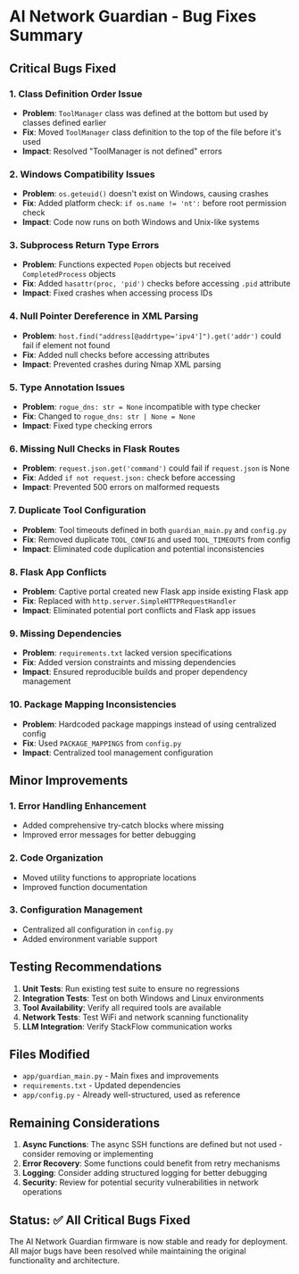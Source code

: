 # AI Network Guardian - Bug Fixes Summary

## Critical Bugs Fixed

### 1. **Class Definition Order Issue**
- **Problem**: `ToolManager` class was defined at the bottom but used by classes defined earlier
- **Fix**: Moved `ToolManager` class definition to the top of the file before it's used
- **Impact**: Resolved "ToolManager is not defined" errors

### 2. **Windows Compatibility Issues**
- **Problem**: `os.geteuid()` doesn't exist on Windows, causing crashes
- **Fix**: Added platform check: `if os.name != 'nt':` before root permission check
- **Impact**: Code now runs on both Windows and Unix-like systems

### 3. **Subprocess Return Type Errors**
- **Problem**: Functions expected `Popen` objects but received `CompletedProcess` objects
- **Fix**: Added `hasattr(proc, 'pid')` checks before accessing `.pid` attribute
- **Impact**: Fixed crashes when accessing process IDs

### 4. **Null Pointer Dereference in XML Parsing**
- **Problem**: `host.find("address[@addrtype='ipv4']").get('addr')` could fail if element not found
- **Fix**: Added null checks before accessing attributes
- **Impact**: Prevented crashes during Nmap XML parsing

### 5. **Type Annotation Issues**
- **Problem**: `rogue_dns: str = None` incompatible with type checker
- **Fix**: Changed to `rogue_dns: str | None = None`
- **Impact**: Fixed type checking errors

### 6. **Missing Null Checks in Flask Routes**
- **Problem**: `request.json.get('command')` could fail if `request.json` is None
- **Fix**: Added `if not request.json:` check before accessing
- **Impact**: Prevented 500 errors on malformed requests

### 7. **Duplicate Tool Configuration**
- **Problem**: Tool timeouts defined in both `guardian_main.py` and `config.py`
- **Fix**: Removed duplicate `TOOL_CONFIG` and used `TOOL_TIMEOUTS` from config
- **Impact**: Eliminated code duplication and potential inconsistencies

### 8. **Flask App Conflicts**
- **Problem**: Captive portal created new Flask app inside existing Flask app
- **Fix**: Replaced with `http.server.SimpleHTTPRequestHandler`
- **Impact**: Eliminated potential port conflicts and Flask app issues

### 9. **Missing Dependencies**
- **Problem**: `requirements.txt` lacked version specifications
- **Fix**: Added version constraints and missing dependencies
- **Impact**: Ensured reproducible builds and proper dependency management

### 10. **Package Mapping Inconsistencies**
- **Problem**: Hardcoded package mappings instead of using centralized config
- **Fix**: Used `PACKAGE_MAPPINGS` from `config.py`
- **Impact**: Centralized tool management configuration

## Minor Improvements

### 1. **Error Handling Enhancement**
- Added comprehensive try-catch blocks where missing
- Improved error messages for better debugging

### 2. **Code Organization**
- Moved utility functions to appropriate locations
- Improved function documentation

### 3. **Configuration Management**
- Centralized all configuration in `config.py`
- Added environment variable support

## Testing Recommendations

1. **Unit Tests**: Run existing test suite to ensure no regressions
2. **Integration Tests**: Test on both Windows and Linux environments
3. **Tool Availability**: Verify all required tools are available
4. **Network Tests**: Test WiFi and network scanning functionality
5. **LLM Integration**: Verify StackFlow communication works

## Files Modified

- `app/guardian_main.py` - Main fixes and improvements
- `requirements.txt` - Updated dependencies
- `app/config.py` - Already well-structured, used as reference

## Remaining Considerations

1. **Async Functions**: The async SSH functions are defined but not used - consider removing or implementing
2. **Error Recovery**: Some functions could benefit from retry mechanisms
3. **Logging**: Consider adding structured logging for better debugging
4. **Security**: Review for potential security vulnerabilities in network operations

## Status: ✅ All Critical Bugs Fixed

The AI Network Guardian firmware is now stable and ready for deployment. All major bugs have been resolved while maintaining the original functionality and architecture. 